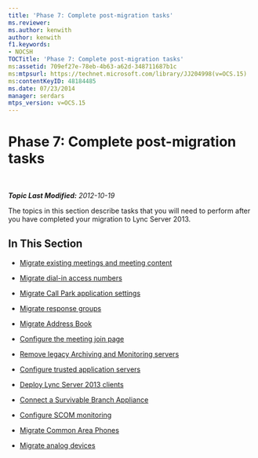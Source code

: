 ```yaml
---
title: 'Phase 7: Complete post-migration tasks'
ms.reviewer: 
ms.author: kenwith
author: kenwith
f1.keywords:
- NOCSH
TOCTitle: 'Phase 7: Complete post-migration tasks'
ms:assetid: 709ef27e-78eb-4b63-a62d-348711687b1c
ms:mtpsurl: https://technet.microsoft.com/library/JJ204998(v=OCS.15)
ms:contentKeyID: 48184485
ms.date: 07/23/2014
manager: serdars
mtps_version: v=OCS.15
---
```


<div data-xmlns="http://www.w3.org/1999/xhtml">

<div class="topic" data-xmlns="http://www.w3.org/1999/xhtml" data-msxsl="urn:schemas-microsoft-com:xslt" data-cs="http://msdn.microsoft.com/en-us/">

<div data-asp="http://msdn2.microsoft.com/asp">

# Phase 7: Complete post-migration tasks

</div>

<div id="mainSection">

<div id="mainBody">

<span> </span>

_**Topic Last Modified:** 2012-10-19_

The topics in this section describe tasks that you will need to perform after you have completed your migration to Lync Server 2013.

<div>

## In This Section

  - [Migrate existing meetings and meeting content](migrate-existing-meetings-and-meeting-content.md)

  - [Migrate dial-in access numbers](migrate-dial-in-access-numbers.md)

  - [Migrate Call Park application settings](migrate-call-park-application-settings.md)

  - [Migrate response groups](migrate-response-groups.md)

  - [Migrate Address Book](migrate-address-book.md)

  - [Configure the meeting join page](configure-the-meeting-join-page.md)

  - [Remove legacy Archiving and Monitoring servers](remove-legacy-archiving-and-monitoring-servers.md)

  - [Configure trusted application servers](configure-trusted-application-servers.md)

  - [Deploy Lync Server 2013 clients](deploy-lync-server-2013-clients.md)

  - [Connect a Survivable Branch Appliance](connect-a-survivable-branch-appliance.md)

  - [Configure SCOM monitoring](configure-scom-monitoring.md)

  - [Migrate Common Area Phones](migrate-common-area-phones.md)

  - [Migrate analog devices](migrate-analog-devices.md)

</div>

</div>

<span> </span>

</div>

</div>

</div>

